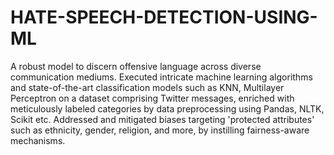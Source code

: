 # HATE-SPEECH-DETECTION-USING-ML
A robust model to discern offensive language across diverse communication mediums. Executed intricate machine learning algorithms and state-of-the-art classification models such as KNN, Multilayer Perceptron on a dataset comprising Twitter messages, enriched with meticulously labeled categories by data preprocessing using Pandas, NLTK, Scikit etc.
Addressed and mitigated biases targeting 'protected attributes' such as ethnicity, gender, religion, and more, by instilling fairness-aware mechanisms.
